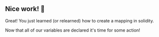 ## Nice work! 🙌

Great! You just learned (or relearned) how to create a mapping in solidity. 

Now that all of our variables are declared it's time for some action!